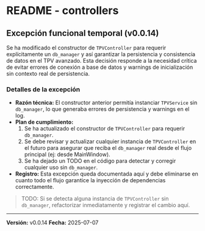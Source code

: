 # README - controllers

## Excepción funcional temporal (v0.0.14)

Se ha modificado el constructor de `TPVController` para requerir explícitamente un `db_manager` y así garantizar la persistencia y consistencia de datos en el TPV avanzado. Esta decisión responde a la necesidad crítica de evitar errores de conexión a base de datos y warnings de inicialización sin contexto real de persistencia.

### Detalles de la excepción
- **Razón técnica:** El constructor anterior permitía instanciar `TPVService` sin `db_manager`, lo que generaba errores de persistencia y warnings en el log.
- **Plan de cumplimiento:**
  1. Se ha actualizado el constructor de `TPVController` para requerir `db_manager`.
  2. Se debe revisar y actualizar cualquier instancia de `TPVController` en el futuro para asegurar que reciba el `db_manager` real desde el flujo principal (ej: desde MainWindow).
  3. Se ha dejado un TODO en el código para detectar y corregir cualquier uso sin `db_manager`.
- **Registro:** Esta excepción queda documentada aquí y debe eliminarse en cuanto todo el flujo garantice la inyección de dependencias correctamente.

> TODO: Si se detecta alguna instancia de `TPVController` sin `db_manager`, refactorizar inmediatamente y registrar el cambio aquí.

---

**Versión:** v0.0.14
**Fecha:** 2025-07-07
